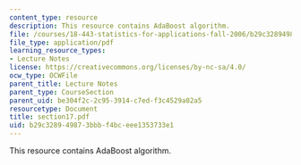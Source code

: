 ```yaml
---
content_type: resource
description: This resource contains AdaBoost algorithm.
file: /courses/18-443-statistics-for-applications-fall-2006/b29c328949873bbbf4bceee1353733e1_section17.pdf
file_type: application/pdf
learning_resource_types:
- Lecture Notes
license: https://creativecommons.org/licenses/by-nc-sa/4.0/
ocw_type: OCWFile
parent_title: Lecture Notes
parent_type: CourseSection
parent_uid: be304f2c-2c95-3914-c7ed-f3c4529a02a5
resourcetype: Document
title: section17.pdf
uid: b29c3289-4987-3bbb-f4bc-eee1353733e1
---
```

This resource contains AdaBoost algorithm.
